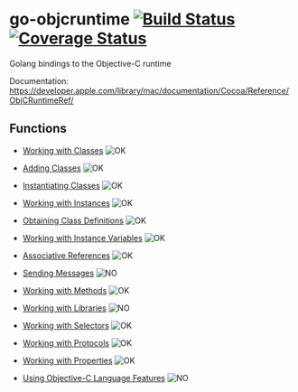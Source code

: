 go-objcruntime [![Build Status](https://travis-ci.org/maxence-charriere/go-objcruntime.svg)](https://travis-ci.org/maxence-charriere/go-objcruntime) [![Coverage Status](https://coveralls.io/repos/maxence-charriere/go-objcruntime/badge.svg?branch=master&service=github&random=)](https://coveralls.io/github/maxence-charriere/go-objcruntime?branch=master)
========

Golang bindings to the Objective-C runtime

Documentation: https://developer.apple.com/library/mac/documentation/Cocoa/Reference/ObjCRuntimeRef/

Functions
---------------

- [Working with Classes](https://developer.apple.com/library/mac/documentation/Cocoa/Reference/ObjCRuntimeRef/#//apple_ref/doc/uid/TP40001418-CH1g-126286)
![OK](https://upload.wikimedia.org/wikipedia/commons/thumb/8/80/Symbol_OK.svg/16px-Symbol_OK.svg.png)

- [Adding Classes](https://developer.apple.com/library/mac/documentation/Cocoa/Reference/ObjCRuntimeRef/#//apple_ref/doc/uid/TP40001418-CH1g-211911)
![OK](https://upload.wikimedia.org/wikipedia/commons/thumb/8/80/Symbol_OK.svg/16px-Symbol_OK.svg.png)

- [Instantiating Classes](https://developer.apple.com/library/mac/documentation/Cocoa/Reference/ObjCRuntimeRef/#//apple_ref/doc/uid/TP40001418-CH1g-119787)
![OK](https://upload.wikimedia.org/wikipedia/commons/thumb/8/80/Symbol_OK.svg/16px-Symbol_OK.svg.png)

- [Working with Instances](https://developer.apple.com/library/mac/documentation/Cocoa/Reference/ObjCRuntimeRef/#//apple_ref/doc/uid/TP40001418-CH1g-125829)
![OK](https://upload.wikimedia.org/wikipedia/commons/thumb/8/80/Symbol_OK.svg/16px-Symbol_OK.svg.png)

- [Obtaining Class Definitions](https://developer.apple.com/library/mac/documentation/Cocoa/Reference/ObjCRuntimeRef/#//apple_ref/doc/uid/TP40001418-CH1g-184642)
![OK](https://upload.wikimedia.org/wikipedia/commons/thumb/8/80/Symbol_OK.svg/16px-Symbol_OK.svg.png)

- [Working with Instance Variables](https://developer.apple.com/library/mac/documentation/Cocoa/Reference/ObjCRuntimeRef/#//apple_ref/doc/uid/TP40001418-CH1g-121206)
![OK](https://upload.wikimedia.org/wikipedia/commons/thumb/8/80/Symbol_OK.svg/16px-Symbol_OK.svg.png)

- [Associative References](https://developer.apple.com/library/mac/documentation/Cocoa/Reference/ObjCRuntimeRef/#//apple_ref/doc/uid/TP40001418-CH1g-SW51)
![OK](https://upload.wikimedia.org/wikipedia/commons/thumb/8/80/Symbol_OK.svg/16px-Symbol_OK.svg.png)

- [Sending Messages](https://developer.apple.com/library/mac/documentation/Cocoa/Reference/ObjCRuntimeRef/#//apple_ref/doc/uid/TP40001418-CH1g-88778)
![NO](https://upload.wikimedia.org/wikipedia/commons/thumb/c/c4/No_icon_red.svg/16px-No_icon_red.svg.png)

- [Working with Methods](https://developer.apple.com/library/mac/documentation/Cocoa/Reference/ObjCRuntimeRef/#//apple_ref/doc/uid/TP40001418-CH1g-188234)
![OK](https://upload.wikimedia.org/wikipedia/commons/thumb/8/80/Symbol_OK.svg/16px-Symbol_OK.svg.png)

- [Working with Libraries](https://developer.apple.com/library/mac/documentation/Cocoa/Reference/ObjCRuntimeRef/#//apple_ref/doc/uid/TP40001418-CH1g-SW95)
![NO](https://upload.wikimedia.org/wikipedia/commons/thumb/c/c4/No_icon_red.svg/16px-No_icon_red.svg.png)

- [Working with Selectors](https://developer.apple.com/library/mac/documentation/Cocoa/Reference/ObjCRuntimeRef/#//apple_ref/doc/uid/TP40001418-CH1g-88860)
![OK](https://upload.wikimedia.org/wikipedia/commons/thumb/8/80/Symbol_OK.svg/16px-Symbol_OK.svg.png)

- [Working with Protocols](https://developer.apple.com/library/mac/documentation/Cocoa/Reference/ObjCRuntimeRef/#//apple_ref/doc/uid/TP40001418-CH1g-130380)
![OK](https://upload.wikimedia.org/wikipedia/commons/thumb/8/80/Symbol_OK.svg/16px-Symbol_OK.svg.png)

- [Working with Properties](https://developer.apple.com/library/mac/documentation/Cocoa/Reference/ObjCRuntimeRef/#//apple_ref/doc/uid/TP40001418-CH1g-DontLinkElementID_1)
![OK](https://upload.wikimedia.org/wikipedia/commons/thumb/8/80/Symbol_OK.svg/16px-Symbol_OK.svg.png)

- [Using Objective-C Language Features](https://developer.apple.com/library/mac/documentation/Cocoa/Reference/ObjCRuntimeRef/#//apple_ref/doc/uid/TP40001418-CH1g-89902)
![NO](https://upload.wikimedia.org/wikipedia/commons/thumb/c/c4/No_icon_red.svg/16px-No_icon_red.svg.png)
